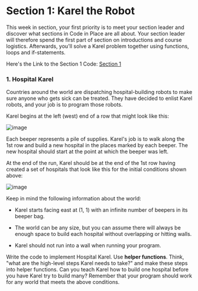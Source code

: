 # Section 1: Karel the Robot

This week in section, your first priority is to meet your section leader and discover what sections in Code in Place are all about. Your section leader will therefore spend the first part of section on introductions and course logistics. Afterwards, you'll solve a Karel problem together using functions, loops and if-statements.

Here's the Link to the Section 1 Code: [Section 1](https://codeinplace.stanford.edu/cip5/ide/a/hospital)

### 1. Hospital Karel

Countries around the world are dispatching hospital-building robots to make sure anyone who gets sick can be treated. They have decided to enlist Karel robots, and your job is to program those robots.

Karel begins at the left (west) end of a row that might look like this:

![image](https://hackmd-prod-images.s3-ap-northeast-1.amazonaws.com/uploads/upload_64da930a9629f5d4449e7921266079ef.png?AWSAccessKeyId=AKIA3XSAAW6AWSKNINWO&Expires=1745764138&Signature=8k1nJECCNWVZ%2B8sAK4T0LIwDw3Q%3D)

Each beeper represents a pile of supplies. Karel's job is to walk along the 1st row and build a new hospital in the places marked by each beeper. The new hospital should start at the point at which the beeper was left.

At the end of the run, Karel should be at the end of the 1st row having created a set of hospitals that look like this for the initial conditions shown above:

![image](https://hackmd-prod-images.s3-ap-northeast-1.amazonaws.com/uploads/upload_9d19b7bb42694dc1317942f10255d7b7.png?AWSAccessKeyId=AKIA3XSAAW6AWSKNINWO&Expires=1745764111&Signature=gfr%2FYULOD1rbnQgJENVvEu%2Fh%2Fcw%3D)

Keep in mind the following information about the world:

* Karel starts facing east at (1, 1) with an infinite number of beepers in its beeper bag.

* The world can be any size, but you can assume there will always be enough space to build each hospital without overlapping or hitting walls.

* Karel should not run into a wall when running your program.

Write the code to implement Hospital Karel. Use **helper functions**. Think, "what are the high-level steps Karel needs to take?" and make these steps into helper functions. Can you teach Karel how to build one hospital before you have Karel try to build many? Remember that your program should work for any world that meets the above conditions.


